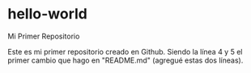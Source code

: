 # hello-world
Mi Primer Repositorio

Este es mi primer repositorio creado en Github.
Siendo la línea 4 y 5 el primer cambio que hago en "README.md" (agregué estas dos líneas).
